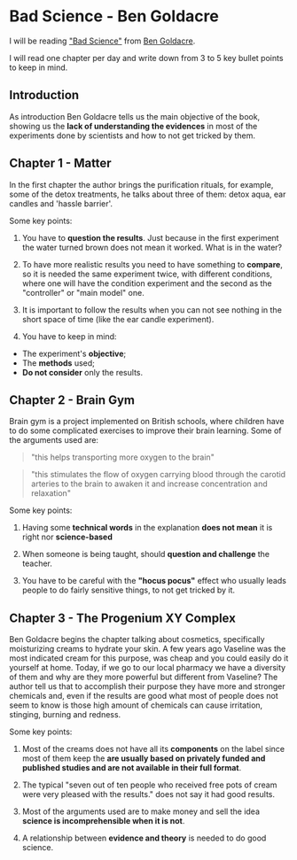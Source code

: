 Bad Science - Ben Goldacre
================

I will be reading ["Bad Science"](http://www.badscience.net/) from [Ben Goldacre](http://www.badscience.net/about-dr-ben-goldacre/).

I will read one chapter per day and write down from 3 to 5 key bullet points to keep in mind.

Introduction
------------

As introduction Ben Goldacre tells us the main objective of the book, showing us the **lack of understanding the evidences** in most of the experiments done by scientists and how to not get tricked by them.

Chapter 1 - Matter
------------------

In the first chapter the author brings the purification rituals, for example, some of the detox treatments, he talks about three of them: detox aqua, ear candles and 'hassle barrier'.

Some key points:

1.  You have to **question the results**. Just because in the first experiment the water turned brown does not mean it worked. What is in the water?

2.  To have more realistic results you need to have something to **compare**, so it is needed the same experiment twice, with different conditions, where one will have the condition experiment and the second as the "controller" or "main model" one.

3.  It is important to follow the results when you can not see nothing in the short space of time (like the ear candle experiment).

4.  You have to keep in mind:

-   The experiment's **objective**;
-   The **methods** used;
-   **Do not consider** only the results.

Chapter 2 - Brain Gym
---------------------

Brain gym is a project implemented on British schools, where children have to do some complicated exercises to improve their brain learning. Some of the arguments used are:

> "this helps transporting more oxygen to the brain"

> "this stimulates the flow of oxygen carrying blood through the carotid arteries to the brain to awaken it and increase concentration and relaxation"

Some key points:

1.  Having some **technical words** in the explanation **does not mean** it is right nor **science-based**

2.  When someone is being taught, should **question and challenge** the teacher.

3.  You have to be careful with the **"hocus pocus"** effect who usually leads people to do fairly sensitive things, to not get tricked by it.

Chapter 3 - The Progenium XY Complex
------------------------------------

Ben Goldacre begins the chapter talking about cosmetics, specifically moisturizing creams to hydrate your skin. A few years ago Vaseline was the most indicated cream for this purpose, was cheap and you could easily do it yourself at home. Today, if we go to our local pharmacy we have a diversity of them and why are they more powerful but different from Vaseline? The author tell us that to accomplish their purpose they have more and stronger chemicals and, even if the results are good what most of people does not seem to know is those high amount of chemicals can cause irritation, stinging, burning and redness.

Some key points:

1.  Most of the creams does not have all its **components** on the label since most of them keep the **are usually based on privately funded and published studies and are not available in their full format**.

2.  The typical "seven out of ten people who received free pots of cream were very pleased with the results." does not say it had good results.

3.  Most of the arguments used are to make money and sell the idea **science is incomprehensible when it is not**.

4.  A relationship between **evidence and theory** is needed to do good science.
